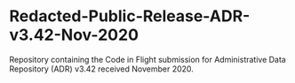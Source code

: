 # Redacted-Public-Release-ADR-v3.42-Nov-2020
Repository containing the Code in Flight submission for Administrative Data Repository (ADR) v3.42 received November 2020.
